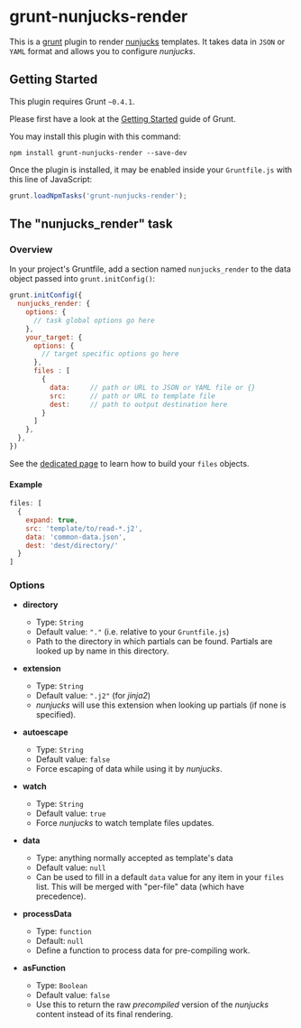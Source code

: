 grunt-nunjucks-render
=====================


This is a [grunt](http://gruntjs.com/) plugin to render [nunjucks](http://mozilla.github.io/nunjucks/) 
templates. It takes data in `JSON` or `YAML` format and allows you to configure *nunjucks*.


Getting Started
---------------

This plugin requires Grunt `~0.4.1`.

Please first have a look at the [Getting Started](http://gruntjs.com/getting-started) guide of Grunt. 

You may install this plugin with this command:

```shell
npm install grunt-nunjucks-render --save-dev
```

Once the plugin is installed, it may be enabled inside your `Gruntfile.js` with this line of JavaScript:

```js
grunt.loadNpmTasks('grunt-nunjucks-render');
```


The "nunjucks_render" task
--------------------------

### Overview

In your project's Gruntfile, add a section named `nunjucks_render` to the data object 
passed into `grunt.initConfig()`:

```js
grunt.initConfig({
  nunjucks_render: {
    options: {
      // task global options go here
    },
    your_target: {
      options: {
        // target specific options go here
      },
      files : [
        {
          data:     // path or URL to JSON or YAML file or {}
          src:      // path or URL to template file
          dest:     // path to output destination here
        }
      ]
    },
  },
})
```

See the [dedicated page](http://gruntjs.com/configuring-tasks#files-array-format) to learn
how to build your `files` objects.

#### Example

```js
files: [
  {
    expand: true,
    src: 'template/to/read-*.j2',
    data: 'common-data.json',
    dest: 'dest/directory/'
  }
]
```

### Options

-   **directory**
    -   Type: `String`  
    -   Default value: `"."` (i.e. relative to your `Gruntfile.js`)
    -   Path to the directory in which partials can be found. Partials are looked up by name in this directory.

-   **extension**
    -   Type: `String`  
    -   Default value: `".j2"` (for *jinja2*)
    -   *nunjucks* will use this extension when looking up partials (if none is specified).

-   **autoescape**
    -   Type: `String`  
    -   Default value: `false`
    -   Force escaping of data while using it by *nunjucks*.

-   **watch**
    -   Type: `String`  
    -   Default value: `true`
    -   Force *nunjucks* to watch template files updates.

-   **data**
    -   Type: anything normally accepted as template's data
    -   Default value: `null`
    -   Can be used to fill in a default `data` value for any item in your `files` list. This will
        be merged with "per-file" data (which have precedence).

-   **processData**
    -   Type: `function`
    -   Default: `null`
    -   Define a function to process data for pre-compiling work.

-   **asFunction**
    -   Type: `Boolean`
    -   Default value: `false`
    -   Use this to return the raw *precompiled* version of the *nunjucks* content instead of its
        final rendering.
